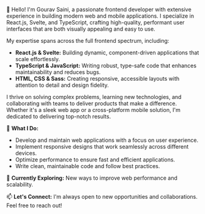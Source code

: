 👋 Hello! I'm Gourav Saini, a passionate frontend developer with extensive experience in building modern web and mobile applications. I specialize in React.js, Svelte, and TypeScript, crafting high-quality, performant user interfaces that are both visually appealing and easy to use.

My expertise spans across the full frontend spectrum, including:

- **React.js & Svelte:** Building dynamic, component-driven applications that scale effortlessly.
- **TypeScript & JavaScript:** Writing robust, type-safe code that enhances maintainability and reduces bugs.
- **HTML, CSS & Sass:** Creating responsive, accessible layouts with attention to detail and design fidelity.

I thrive on solving complex problems, learning new technologies, and collaborating with teams to deliver products that make a difference. Whether it's a sleek web app or a cross-platform mobile solution, I'm dedicated to delivering top-notch results.

💼 **What I Do:**
- Develop and maintain web applications with a focus on user experience.
- Implement responsive designs that work seamlessly across different devices.
- Optimize performance to ensure fast and efficient applications.
- Write clean, maintainable code and follow best practices.

🌱 **Currently Exploring:** New ways to improve web performance and scalability.

📫 **Let's Connect:** I'm always open to new opportunities and collaborations. Feel free to reach out!

